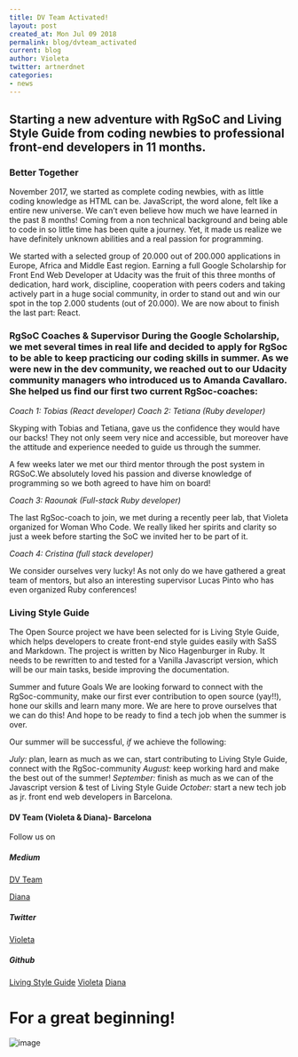 ```yaml
---
title: DV Team Activated!
layout: post
created_at: Mon Jul 09 2018
permalink: blog/dvteam_activated
current: blog
author: Violeta
twitter: artnerdnet
categories:
- news
---
```


## Starting a new adventure with RgSoC and Living Style Guide from coding newbies to professional front-end developers in 11 months.

### Better Together
November 2017, we started as complete coding newbies, with as little coding knowledge as HTML can be. JavaScript, the word alone, felt like a entire new universe. We can’t even believe how much we have learned in the past 8 months! Coming from a non technical background and being able to code in so little time has been quite a journey. Yet, it made us realize we have definitely unknown abilities and a real passion for programming.

We started with a selected group of 20.000 out of 200.000 applications in Europe, Africa and Middle East region. Earning a full Google Scholarship for Front End Web Developer at Udacity was the fruit of this three months of dedication, hard work, discipline, cooperation with peers coders and taking actively part in a huge social community, in order to stand out and win our spot in the top 2.000 students (out of 20.000). We are now about to finish the last part: React.

### RgSoC Coaches & Supervisor						                                      During the Google Scholarship, we met several times in real life and decided to apply for RgSoc to be able to keep practicing our coding skills in summer. As we were new in the dev community, we reached out to our Udacity community managers who introduced us to Amanda Cavallaro. She helped us find our first two current RgSoc-coaches: 

*Coach 1: Tobias (React developer)* 
*Coach 2: Tetiana (Ruby developer)*

Skyping with Tobias and Tetiana, gave us the confidence they would have our backs! They not only seem very nice and accessible, but moreover have the attitude and experience needed to guide us through the summer.  

A few weeks later we met our third mentor through the post system in RGSoC.We absolutely loved his passion and diverse knowledge of programming so we both agreed to have him on board!

*Coach 3: Raounak (Full-stack Ruby developer)*

The last RgSoc-coach to join, we met during a recently peer lab, that Violeta organized for Woman Who Code. We really liked her spirits and clarity so just a week before starting the SoC we invited her to be part of it. 

*Coach 4: Cristina (full stack developer)*

We consider ourselves very lucky! As not only do we have gathered a great team of mentors, but also an interesting supervisor Lucas Pinto who has even organized Ruby conferences! 

### Living Style Guide
The Open Source project we have been selected for is Living Style Guide, which helps developers to create front-end style guides easily with SaSS and Markdown. The project is written by Nico Hagenburger in Ruby. It needs to be rewritten to and tested for a Vanilla Javascript version, which will be our main tasks, beside improving the documentation. 

Summer and future Goals
We are looking forward to connect with the RgSoc-community, make our first ever contribution to open source (yay!!), hone our skills and learn many more. We are here to prove ourselves that we can do this! And hope to be ready to find a tech job when the summer is over.

Our summer will be successful, _if_ we achieve the following:

*July:* plan, learn as much as we can, start contributing to Living Style Guide, connect with the RgSoc-community
*August:* keep working hard and make the best out of the summer!
*September:* finish as much as we can of the Javascript version & test of Living Style Guide
*October:* start a new tech job as jr. front end web developers in Barcelona.

#### DV Team (Violeta & Diana)- Barcelona

Follow us on

##### Medium
[DV Team](http://www.medium.com/@dvteam)

[Diana](https://medium.com/@diana.vile)

##### Twitter
[Violeta](http://www.twitter.com/artnerdnet)

##### Github
[Living Style Guide](https://github.com/livingstyleguide/livingstyleguide)
[Violeta](http://www.github.com/artnerdnet)
[Diana](http://www.github.com/dianavile)

# For a great beginning!
![image](https://media.giphy.com/media/WeJeWpUMxpQmk/giphy.gif)
